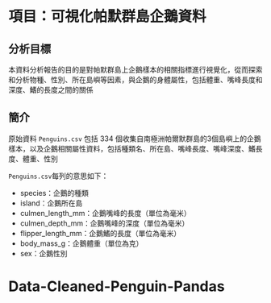 # 項目：可視化帕默群島企鵝資料

## 分析目標

本資料分析報告的目的是對帕默群島上企鵝樣本的相關指標進行視覺化，從而探索和分析物種、性別、所在島嶼等因素，與企鵝的身體屬性，包括體重、嘴峰長度和深度、鰭的長度之間的關係

## 簡介

原始資料 `Penguins.csv` 包括 334 個收集自南極洲帕爾默群島的3個島嶼上的企鵝樣本，以及企鵝相關屬性資料，包括種類名、所在島、嘴峰長度、嘴峰深度、鰭長度、體重、性別

`Penguins.csv`每列的意思如下：
- species：企鵝的種類
- island：企鵝所在島
- culmen_length_mm：企鵝嘴峰的長度（單位為毫米）
- culmen_depth_mm：企鵝嘴峰的深度（單位為毫米）
- flipper_length_mm：企鵝鰭的長度（單位為毫米）
- body_mass_g：企鵝體重（單位為克）
- sex：企鵝性別
# Data-Cleaned-Penguin-Pandas
